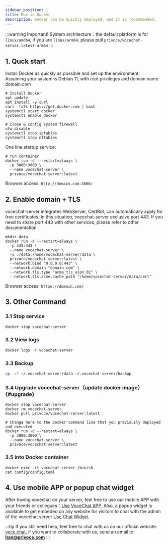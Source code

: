 ```yaml
---
sidebar_position: 1
title: Run in Docker
description: Docker can be quickly deployed, and it is recommended.
---
```


:::warning Important!
System architecture：the default platform is for `linux/amd64`, if you are `linux/arm64`, please pull `privoce/vocechat-server:latest-arm64`
:::

## 1. Quck start
Install Docker as quickly as possible and set up the environment:  
Assuming your system is Debian 11, with root privileges and domain name domain.com
```shell
# Install Docker
apt update
apt install -y curl
curl -fsSL https://get.docker.com | bash
systemctl start docker
systemctl enable docker

# close & config system firewall
ufw disable
systemctl stop iptables
systemctl stop nftables
```
One line startup service:
```shell
# run container
docker run -d --restart=always \
  -p 3000:3000 \
  --name vocechat-server \
  privoce/vocechat-server:latest
```
Browser access: `http://domain.com:3000/`

## 2. Enable domain + TLS
vocechat-server integrates WebServer, CertBot, can automatically apply for free certificates.
In this situation, vocechat-server exclusive port 443.
If you need to share port 443 with other services, please refer to other documentation.
```shell
mkdir data
docker run -d --restart=always \
  -p 443:443 \
  --name vocechat-server \
  -v ./data:/home/vocechat-server/data \
  privoce/vocechat-server:latest \
  --network.bind "0.0.0.0:443" \
  --network.domain "domain.com" \
  --network.tls.type "acme_tls_alpn_01" \
  --network.tls.acme.cache_path "/home/vocechat-server/data/cert"
```
Browser access: `https://domain.com/`

## 3. Other Command

### 3.1 Stop service

```bash
docker stop vocechat-server
```

### 3.2 View logs

```bash
docker logs -f vocechat-server
```

### 3.3 Backup

```bash
cp -rf ~/.vocechat-server/data ~/.vocechat-server/backup
```

### 3.4 Upgrade vocechat-server（update docker image）{#upgrade}

```shell
docker stop vocechat-server
docker rm vocechat-server
docker pull privoce/vocechat-server:latest

# Change here to the Docker command line that you previously deployed and executed
docker run -d --restart=always \
  -p 3000:3000 \
  --name vocechat-server \
  privoce/vocechat-server:latest
```

### 3.5 into Docker container

```shell
docker exec -it vocechat-server /bin/sh
cat config/config.toml
```

## 4. Use mobile APP or popup chat widget

After having vocechat on your server, feel free to use our mobile APP with your friends or collegues：[Use VoceChat APP](/mobile-app). Also, a popup widget is available to get embeded on any website for visitors to chat with the admin of the vocechat server [Use Chat Widget](/widget)

:::tip
If you still need help, feel free to chat with us on our official website: [voce.chat](https://voce.chat), if you want to collaborate with us, send an email to: **han@privoce.com**
:::
